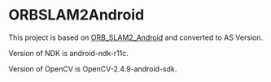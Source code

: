 # ORBSLAM2Android
This project is based on [ORB_SLAM2_Android](https://github.com/FangGet/ORB_SLAM2_Android) and converted to AS Version.

Version of NDK is android-ndk-r11c. 

Version of OpenCV is OpenCV-2.4.9-android-sdk.
